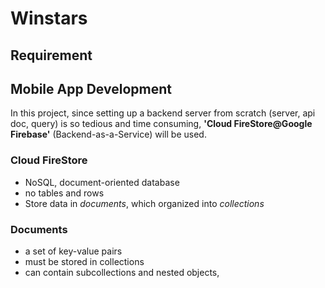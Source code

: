 # Winstars

## Requirement 

## Mobile App Development
In this project, since setting up a backend server from scratch (server, api doc, query) is so tedious and time consuming, **'Cloud FireStore@Google Firebase'** (Backend-as-a-Service)  will be used.

### Cloud FireStore
- NoSQL, document-oriented database
- no tables and rows
- Store data in *documents*, which organized into *collections*

### Documents
-   a set of key-value pairs
-  must be stored in collections
- can contain subcollections and nested objects,

